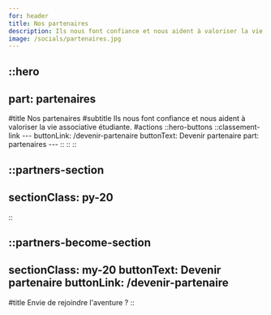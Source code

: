 ```yaml
---
for: header
title: Nos partenaires
description: Ils nous font confiance et nous aident à valoriser la vie associative étudiante.
image: /socials/partenaires.jpg
---
```


::hero
---
part: partenaires
---
#title
Nos partenaires
#subtitle
Ils nous font confiance et nous aident à valoriser la vie associative étudiante.
#actions
  ::hero-buttons
    ::classement-link
    ---
    buttonLink: /devenir-partenaire
    buttonText: Devenir partenaire
    part: partenaires
    ---
    ::
  ::
::

::partners-section
---
sectionClass: py-20
---
::


::partners-become-section
---
sectionClass: my-20
buttonText: Devenir partenaire
buttonLink: /devenir-partenaire
---
#title
Envie de rejoindre l'aventure ?
::
